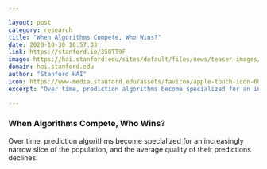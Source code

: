 ```yaml
---

layout: post
category: research
title: "When Algorithms Compete, Who Wins?"
date: 2020-10-30 16:57:33
link: https://stanford.io/35OTT9F
image: https://hai.stanford.edu/sites/default/files/news/teaser-images/netflix%20small.jpg
domain: hai.stanford.edu
author: "Stanford HAI"
icon: https://www-media.stanford.edu/assets/favicon/apple-touch-icon-60x60.png
excerpt: "Over time, prediction algorithms become specialized for an increasingly narrow slice of the population, and the average quality of their predictions declines."

---
```


### When Algorithms Compete, Who Wins?

Over time, prediction algorithms become specialized for an increasingly narrow slice of the population, and the average quality of their predictions declines.